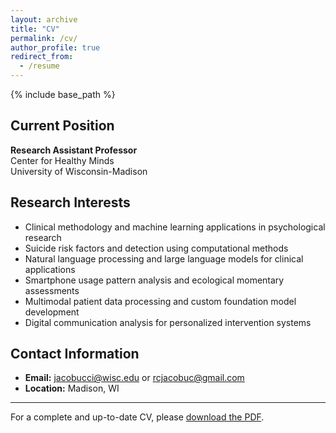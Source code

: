```yaml
---
layout: archive
title: "CV"
permalink: /cv/
author_profile: true
redirect_from:
  - /resume
---
```


{% include base_path %}

## Current Position
**Research Assistant Professor**  
Center for Healthy Minds  
University of Wisconsin-Madison

## Research Interests
* Clinical methodology and machine learning applications in psychological research
* Suicide risk factors and detection using computational methods
* Natural language processing and large language models for clinical applications
* Smartphone usage pattern analysis and ecological momentary assessments
* Multimodal patient data processing and custom foundation model development
* Digital communication analysis for personalized intervention systems

## Contact Information
* **Email:** jacobucci@wisc.edu or rcjacobuc@gmail.com
* **Location:** Madison, WI

---

For a complete and up-to-date CV, please [download the PDF](https://github.com/Rjacobucci/CV/raw/master/rj_cv.pdf).
